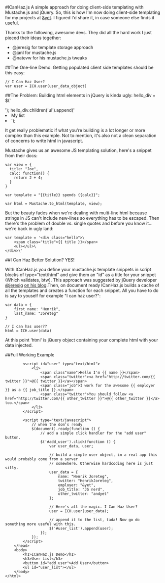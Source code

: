 #ICanHaz.js
A simple approach for doing client-side templating with Mustache.js and jQuery. So, this is how I'm now doing client-side templating for my projects at [&yet](http://andyet.net). I figured I'd share it, in case someone else finds it useful.

Thanks to the following, awesome devs. They did all the hard work I just pieced their ideas together:

- @jeresig for template storage approach
- @janl for mustache.js
- @natevw for his mustache.js tweaks

##The One-line Demo:
Getting populated client side templates should be this easy:
    
    // I Can Haz User?
    var user = ICH.user(user_data_object)

##The Problem:
Building html elements in jQuery is kinda ugly:
    hello_div = $('<div class="hello"><ul></ul></div>');
    hello_div.children('ul').append('<li>My list<li>');

It get really problematic if what you're building is a lot longer or more complex than this example. Not to mention, it's also not a clean separation of concerns to write html in javascript.

Mustache gives us an awesome JS templating solution, here's a snippet from their docs:
    
    var view = {
      title: "Joe",
      calc: function() {
        return 2 + 4;
      }
    }
    
    var template = "{{title}} spends {{calc}}";
    
    var html = Mustache.to_html(template, view);

But the beauty fades when we're dealing with multi-line html because strings in JS can't include new-lines so everything has to be escaped. Then there's the problem of double vs. single quotes and before you know it... we're back in ugly land:
    
    var template = '<div class="hello">\
        <span class="title">{{ title }}</span>
        <ul></ul>\
    </div>\'

##I Can Haz Better Solution?
YES!

With ICanHaz.js you define your mustache.js template snippets in script blocks of type="text/html" and give them an "id" as a title for your snippet (Which validates, btw). This approach was suggested by jQuery developer [@jeresig](http://twitter.com/jeresig) [on his blog](http://ejohn.org/blog/javascript-micro-templating/).Then, on document ready ICanHaz.js builds a cache of all the templates and creates a function for each snippet. All you have to do is say to youself for example "I can haz user?":

    var data = {
        first_name: "Henrik",
        last_name: "Joreteg"
    }
    
    // I can has user??
    html = ICH.user(data)

At this point 'html' is jQuery object containing your complete html with your data injected.

##Full Working Example
    <!DOCTYPE html>
    <html>
        <head>
            <title>ICanHaz.js Demo</title>
            <script src="jquery-1.4.2.min.js" type="text/javascript"></script>
            <script src="mustache.js" type="text/javascript"></script>
            <script src="ICanHaz.js" type="text/javascript"></script>
            
            <script id="user" type="text/html">
                <li>
                    <span class"name">Hello I'm {{ name }}</span>
                    <span class="twitter"><a href="http://twitter.com/{{ twitter }}">@{{ twitter }}</a></span>
                    <span class="job">I work for the awesome {{ employer }} as a {{ job_title }}.</span>
                    <span class="twitter">You should follow <a href="http://twitter.com/{{ other_twitter }}">@{{ other_twitter }}</a> too.</span>
                </li>
            </script>
            
            <script type="text/javascript">
                // when the dom's ready
                $(document).ready(function () {
                    // add a simple click handler for the "add user" button.
                    $('#add_user').click(function () {
                        var user_data, user;
                        
                        // build a simple user object, in a real app this would probably come from a server
                        // somewhere. Otherwise hardcoding here is just silly.
                        user_data = {
                            name: "Henrik Joreteg",
                            twitter: "HenrikJoreteg",
                            employer: "&yet",
                            job_title: "JS nerd",
                            other_twitter: "andyet"
                        };
                        
                        // Here's all the magic. I Can Haz User?
                        user = ICH.user(user_data);
                        
                        // append it to the list, tada! Now go do something more useful with this.
                        $('#user_list').append(user);
                    });
                });
            </script>
        </head>
        <body>
            <h1>ICanHaz.js Demo</h1>
            <h3>User List</h3>
            <button id="add_user">Add User</button>
            <ul id="user_list"></ul>
        </body>
    </html>